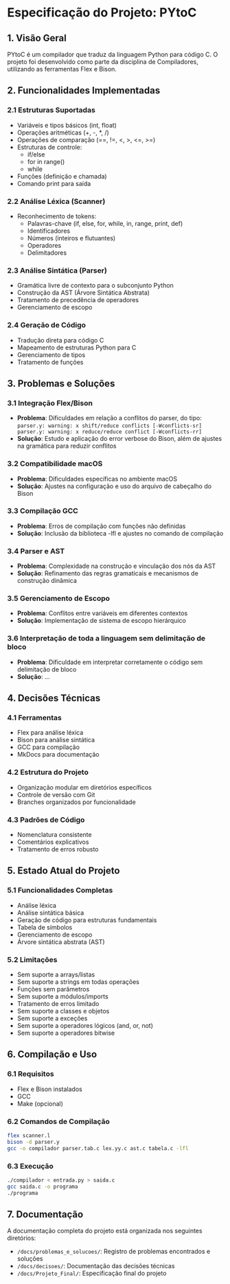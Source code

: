 # Especificação do Projeto: PYtoC

## 1. Visão Geral

PYtoC é um compilador que traduz da linguagem Python para código C. O projeto foi desenvolvido como parte da disciplina de Compiladores, utilizando as ferramentas Flex e Bison.

## 2. Funcionalidades Implementadas

### 2.1 Estruturas Suportadas
- Variáveis e tipos básicos (int, float)
- Operações aritméticas (+, -, *, /)
- Operações de comparação (==, !=, <, >, <=, >=)
- Estruturas de controle:
  - if/else
  - for in range()
  - while
- Funções (definição e chamada)
- Comando print para saída

### 2.2 Análise Léxica (Scanner)
- Reconhecimento de tokens:
  - Palavras-chave (if, else, for, while, in, range, print, def)
  - Identificadores
  - Números (inteiros e flutuantes)
  - Operadores
  - Delimitadores

### 2.3 Análise Sintática (Parser)
- Gramática livre de contexto para o subconjunto Python
- Construção da AST (Árvore Sintática Abstrata)
- Tratamento de precedência de operadores
- Gerenciamento de escopo

### 2.4 Geração de Código
- Tradução direta para código C
- Mapeamento de estruturas Python para C
- Gerenciamento de tipos
- Tratamento de funções

## 3. Problemas e Soluções

### 3.1 Integração Flex/Bison
- **Problema**: Dificuldades em relação a conflitos do parser, do tipo:<br>
  `parser.y: warning: x shift/reduce conflicts [-Wconflicts-sr]
   parser.y: warning: x reduce/reduce conflict [-Wconflicts-rr]`
- **Solução**: Estudo e aplicação do error verbose do Bison, além de ajustes na gramática para reduzir conflitos

### 3.2 Compatibilidade macOS
- **Problema**: Dificuldades específicas no ambiente macOS
- **Solução**: Ajustes na configuração e uso do arquivo de cabeçalho do Bison

### 3.3 Compilação GCC
- **Problema**: Erros de compilação com funções não definidas
- **Solução**: Inclusão da biblioteca -lfl e ajustes no comando de compilação

### 3.4 Parser e AST
- **Problema**: Complexidade na construção e vinculação dos nós da AST
- **Solução**: Refinamento das regras gramaticais e mecanismos de construção dinâmica

### 3.5 Gerenciamento de Escopo
- **Problema**: Conflitos entre variáveis em diferentes contextos
- **Solução**: Implementação de sistema de escopo hierárquico

### 3.6 Interpretação de toda a linguagem sem delimitação de bloco
- **Problema**: Dificuldade em interpretar corretamente o código sem delimitação de bloco
- **Solução**: ...

## 4. Decisões Técnicas

### 4.1 Ferramentas
- Flex para análise léxica
- Bison para análise sintática
- GCC para compilação
- MkDocs para documentação

### 4.2 Estrutura do Projeto
- Organização modular em diretórios específicos
- Controle de versão com Git
- Branches organizados por funcionalidade

### 4.3 Padrões de Código
- Nomenclatura consistente
- Comentários explicativos
- Tratamento de erros robusto

## 5. Estado Atual do Projeto

### 5.1 Funcionalidades Completas
- Análise léxica
- Análise sintática básica
- Geração de código para estruturas fundamentais
- Tabela de símbolos
- Gerenciamento de escopo
- Árvore sintática abstrata (AST)

### 5.2 Limitações
- Sem suporte a arrays/listas
- Sem suporte a strings em todas operações
- Funções sem parâmetros
- Sem suporte a módulos/imports
- Tratamento de erros limitado
- Sem suporte a classes e objetos
- Sem suporte a exceções
- Sem suporte a operadores lógicos (and, or, not)
- Sem suporte a operadores bitwise

## 6. Compilação e Uso

### 6.1 Requisitos
- Flex e Bison instalados
- GCC
- Make (opcional)

### 6.2 Comandos de Compilação
```bash
flex scanner.l
bison -d parser.y
gcc -o compilador parser.tab.c lex.yy.c ast.c tabela.c -lfl
```

### 6.3 Execução
```bash
./compilador < entrada.py > saida.c
gcc saida.c -o programa
./programa
```

## 7. Documentação

A documentação completa do projeto está organizada nos seguintes diretórios:
- `/docs/problemas_e_solucoes/`: Registro de problemas encontrados e soluções
- `/docs/decisoes/`: Documentação das decisões técnicas
- `/docs/Projeto_Final/`: Especificação final do projeto
